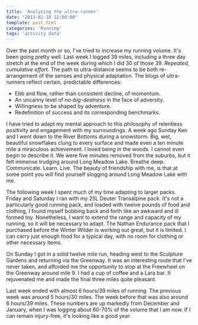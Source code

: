 ```yaml
---
title: 'Analyzing the ultra-runner'
date: "2013-02-18 12:00:00"
template: post.html
categories: 'Running'
tags: 'activity data'
---
```


Over the past month or so, I've tried to increase my running volume. It's been going pretty well. Last week I logged 39 miles, including a three day stretch at the end of the week during which I did 30 of those 39. *Repeated, cumulative effort.* The path to ultra-distance seems to be both re-arrangement of the senses and physical adaptation. The blogs of ultra-runners reflect certain, predictable differences:

* Ebb and flow, rather than consistent decline, of momentum.
* An uncanny level of *no-big-dealness* in the face of adversity.
* Willingness to be shaped by adventure.
* Redefinition of success and its corresponding benchmarks.

I have tried to adapt my mental approach to this philosophy of relentless positivity and engagement with my surroundings. A week ago Sunday Ken and I went down to the River Bottoms during a snowstorm. Big, wet, beautiful snowflakes clung to every surface and made even a ten minute mile a miraculous achievement. I loved being in the woods. I cannot even begin to describe it. We were five minutes removed from the suburbs, but it felt immense trudging around Long Meadow Lake. Breathe deep. Communicate. Learn. Live. The beauty of friendship with me, is that at some point you will find yourself slogging around Long Meadow Lake with me.

The following week I spent much of my time adapting to larger packs. Friday and Saturday I ran with my 25L Deuter Transalpine pack. It's not a particularly good running pack, and loaded with twelve pounds of food and clothing, I found myself bobbing back and forth like an awkward and ill formed toy. Nonetheless, I want to extend the range and capacity of my running, so it will be necessary to adapt. The Nathan Endurance pack that I purchased before the Winter Wilder is working out great, but it is limited. I can carry just enough food for a typical day, with no room for clothing or other necessary items.

On Sunday I got in a solid twelve mile run, heading west to the Sculpture Gardens and returning via the Greenway. It was an interesting route that I've never taken, and afforded me the opportunity to stop at the Freewheel on the Greenway around mile 9. I had a cup of coffee and a Lara bar. It rejuvenated me and made the final three miles quite pleasant.

Last week ended with almost 6 hours/39 miles of running. The previous week was around 5 hours/30 miles. The week before that was also around 6 hours/39 miles. These numbers are up markedly from December and January, when I was logging about 60-70% of the volume that I am now. If I can remain injury-free, it's looking like a good year.
